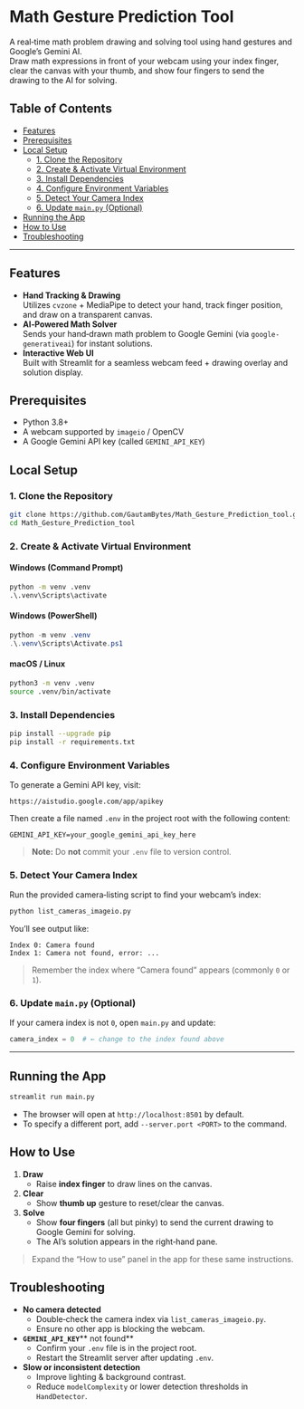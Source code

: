 # Math Gesture Prediction Tool

A real‑time math problem drawing and solving tool using hand gestures and Google’s Gemini AI.\
Draw math expressions in front of your webcam using your index finger, clear the canvas with your thumb, and show four fingers to send the drawing to the AI for solving.

## Table of Contents

- [Features](#features)
- [Prerequisites](#prerequisites)
- [Local Setup](#local-setup)
  - [1. Clone the Repository](#1-clone-the-repository)
  - [2. Create & Activate Virtual Environment](#2-create--activate-virtual-environment)
  - [3. Install Dependencies](#3-install-dependencies)
  - [4. Configure Environment Variables](#4-configure-environment-variables)
  - [5. Detect Your Camera Index](#5-detect-your-camera-index)
  - [6. Update ](#6-update-mainpy-optional)[`main.py`](#6-update-mainpy-optional)[ (Optional)](#6-update-mainpy-optional)
- [Running the App](#running-the-app)
- [How to Use](#how-to-use)
- [Troubleshooting](#troubleshooting)
---

## Features

- **Hand Tracking & Drawing**\
  Utilizes `cvzone` + MediaPipe to detect your hand, track finger position, and draw on a transparent canvas.
- **AI‑Powered Math Solver**\
  Sends your hand‑drawn math problem to Google Gemini (via `google-generativeai`) for instant solutions.
- **Interactive Web UI**\
  Built with Streamlit for a seamless webcam feed + drawing overlay and solution display.

## Prerequisites

- Python 3.8+
- A webcam supported by `imageio` / OpenCV
- A Google Gemini API key (called `GEMINI_API_KEY`)

## Local Setup

### 1. Clone the Repository

```bash
git clone https://github.com/GautamBytes/Math_Gesture_Prediction_tool.git
cd Math_Gesture_Prediction_tool
```

### 2. Create & Activate Virtual Environment

#### Windows (Command Prompt)

```bat
python -m venv .venv
.\.venv\Scripts\activate
```

#### Windows (PowerShell)

```powershell
python -m venv .venv
.\.venv\Scripts\Activate.ps1
```

#### macOS / Linux

```bash
python3 -m venv .venv
source .venv/bin/activate
```

### 3. Install Dependencies

```bash
pip install --upgrade pip
pip install -r requirements.txt
```

### 4. Configure Environment Variables

To generate a Gemini API key, visit:

```text
https://aistudio.google.com/app/apikey
```

Then create a file named `.env` in the project root with the following content:

```dotenv
GEMINI_API_KEY=your_google_gemini_api_key_here
```

> **Note:** Do **not** commit your `.env` file to version control.

### 5. Detect Your Camera Index

Run the provided camera‑listing script to find your webcam’s index:

```bash
python list_cameras_imageio.py
```

You’ll see output like:

```
Index 0: Camera found
Index 1: Camera not found, error: ...
```

> Remember the index where “Camera found” appears (commonly `0` or `1`).

### 6. Update `main.py` (Optional)

If your camera index is not `0`, open `main.py` and update:

```python
camera_index = 0  # ← change to the index found above
```

---

## Running the App

```bash
streamlit run main.py
```

- The browser will open at `http://localhost:8501` by default.
- To specify a different port, add `--server.port <PORT>` to the command.

## How to Use

1. **Draw**
   - Raise **index finger** to draw lines on the canvas.
2. **Clear**
   - Show **thumb up** gesture to reset/clear the canvas.
3. **Solve**
   - Show **four fingers** (all but pinky) to send the current drawing to Google Gemini for solving.
   - The AI’s solution appears in the right‑hand pane.

> Expand the “How to use” panel in the app for these same instructions.

## Troubleshooting

- **No camera detected**
  - Double‑check the camera index via `list_cameras_imageio.py`.
  - Ensure no other app is blocking the webcam.
- **`GEMINI_API_KEY`**\*\* not found\*\*
  - Confirm your `.env` file is in the project root.
  - Restart the Streamlit server after updating `.env`.
- **Slow or inconsistent detection**
  - Improve lighting & background contrast.
  - Reduce `modelComplexity` or lower detection thresholds in `HandDetector`.
